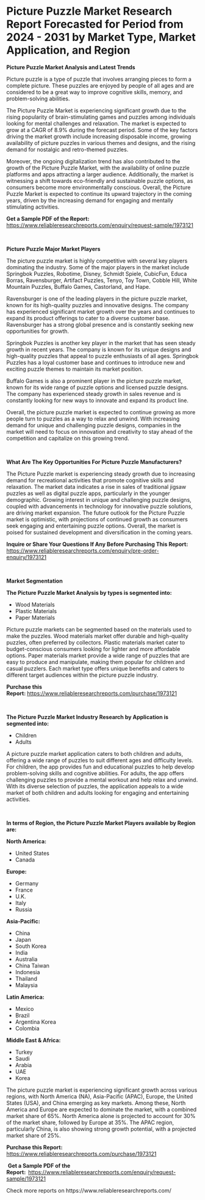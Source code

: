 <p><h1>Picture Puzzle Market Research Report Forecasted for Period from 2024 -  2031 by Market Type, Market Application, and Region</h1></p><p><strong>Picture Puzzle Market Analysis and Latest Trends</strong></p>
<p><p>Picture puzzle is a type of puzzle that involves arranging pieces to form a complete picture. These puzzles are enjoyed by people of all ages and are considered to be a great way to improve cognitive skills, memory, and problem-solving abilities.</p><p>The Picture Puzzle Market is experiencing significant growth due to the rising popularity of brain-stimulating games and puzzles among individuals looking for mental challenges and relaxation. The market is expected to grow at a CAGR of 8.9% during the forecast period. Some of the key factors driving the market growth include increasing disposable income, growing availability of picture puzzles in various themes and designs, and the rising demand for nostalgic and retro-themed puzzles.</p><p>Moreover, the ongoing digitalization trend has also contributed to the growth of the Picture Puzzle Market, with the availability of online puzzle platforms and apps attracting a larger audience. Additionally, the market is witnessing a shift towards eco-friendly and sustainable puzzle options, as consumers become more environmentally conscious. Overall, the Picture Puzzle Market is expected to continue its upward trajectory in the coming years, driven by the increasing demand for engaging and mentally stimulating activities.</p></p>
<p><strong>Get a Sample PDF of the Report:&nbsp;</strong> <a href="https://www.reliableresearchreports.com/enquiry/request-sample/1973121">https://www.reliableresearchreports.com/enquiry/request-sample/1973121</a></p>
<p>&nbsp;</p>
<p><strong>Picture Puzzle Major Market Players</strong></p>
<p><p>The picture puzzle market is highly competitive with several key players dominating the industry. Some of the major players in the market include Springbok Puzzles, Robotime, Disney, Schmidt Spiele, CubicFun, Educa Borras, Ravensburger, Artifact Puzzles, Tenyo, Toy Town, Cobble Hill, White Mountain Puzzles, Buffalo Games, Castorland, and Hape.</p><p>Ravensburger is one of the leading players in the picture puzzle market, known for its high-quality puzzles and innovative designs. The company has experienced significant market growth over the years and continues to expand its product offerings to cater to a diverse customer base. Ravensburger has a strong global presence and is constantly seeking new opportunities for growth.</p><p>Springbok Puzzles is another key player in the market that has seen steady growth in recent years. The company is known for its unique designs and high-quality puzzles that appeal to puzzle enthusiasts of all ages. Springbok Puzzles has a loyal customer base and continues to introduce new and exciting puzzle themes to maintain its market position.</p><p>Buffalo Games is also a prominent player in the picture puzzle market, known for its wide range of puzzle options and licensed puzzle designs. The company has experienced steady growth in sales revenue and is constantly looking for new ways to innovate and expand its product line.</p><p>Overall, the picture puzzle market is expected to continue growing as more people turn to puzzles as a way to relax and unwind. With increasing demand for unique and challenging puzzle designs, companies in the market will need to focus on innovation and creativity to stay ahead of the competition and capitalize on this growing trend.</p></p>
<p>&nbsp;</p>
<p><strong>What Are The Key Opportunities For Picture Puzzle Manufacturers?</strong></p>
<p><p>The Picture Puzzle market is experiencing steady growth due to increasing demand for recreational activities that promote cognitive skills and relaxation. The market data indicates a rise in sales of traditional jigsaw puzzles as well as digital puzzle apps, particularly in the younger demographic. Growing interest in unique and challenging puzzle designs, coupled with advancements in technology for innovative puzzle solutions, are driving market expansion. The future outlook for the Picture Puzzle market is optimistic, with projections of continued growth as consumers seek engaging and entertaining puzzle options. Overall, the market is poised for sustained development and diversification in the coming years.</p></p>
<p><strong>Inquire or Share Your Questions If Any Before Purchasing This Report:</strong> <a href="https://www.reliableresearchreports.com/enquiry/pre-order-enquiry/1973121">https://www.reliableresearchreports.com/enquiry/pre-order-enquiry/1973121</a></p>
<p>&nbsp;</p>
<p><strong>Market Segmentation</strong></p>
<p><strong>The Picture Puzzle Market Analysis by types is segmented into:</strong></p>
<p><ul><li>Wood Materials</li><li>Plastic Materials</li><li>Paper Materials</li></ul></p>
<p><p>Picture puzzle markets can be segmented based on the materials used to make the puzzles. Wood materials market offer durable and high-quality puzzles, often preferred by collectors. Plastic materials market cater to budget-conscious consumers looking for lighter and more affordable options. Paper materials market provide a wide range of puzzles that are easy to produce and manipulate, making them popular for children and casual puzzlers. Each market type offers unique benefits and caters to different target audiences within the picture puzzle industry.</p></p>
<p><strong>Purchase this Report:&nbsp;</strong><a href="https://www.reliableresearchreports.com/purchase/1973121">https://www.reliableresearchreports.com/purchase/1973121</a></p>
<p>&nbsp;</p>
<p><strong>The Picture Puzzle Market Industry Research by Application is segmented into:</strong></p>
<p><ul><li>Children</li><li>Adults</li></ul></p>
<p><p>A picture puzzle market application caters to both children and adults, offering a wide range of puzzles to suit different ages and difficulty levels. For children, the app provides fun and educational puzzles to help develop problem-solving skills and cognitive abilities. For adults, the app offers challenging puzzles to provide a mental workout and help relax and unwind. With its diverse selection of puzzles, the application appeals to a wide market of both children and adults looking for engaging and entertaining activities.</p></p>
<p>&nbsp;</p>
<p><strong>In terms of Region, the Picture Puzzle Market Players available by Region are:</strong></p>
<p>
    <p> <strong> North America: </strong>
        <ul>
            <li>United States</li>
            <li>Canada</li>
        </ul>
        </p> 
    <p> <strong> Europe: </strong>
        <ul>
            <li>Germany</li>
            <li>France</li>
            <li>U.K.</li>
            <li>Italy</li>
            <li>Russia</li>
        </ul>
        </p> 
    <p> <strong> Asia-Pacific: </strong>
        <ul>
            <li>China</li>
            <li>Japan</li>
            <li>South Korea</li>
            <li>India</li>
            <li>Australia</li>
            <li>China Taiwan</li>
            <li>Indonesia</li>
            <li>Thailand</li>
            <li>Malaysia</li>
        </ul>
        </p> 
    <p> <strong> Latin America: </strong>
        <ul>
            <li>Mexico</li>
            <li>Brazil</li>
            <li>Argentina Korea</li>
            <li>Colombia</li>
        </ul>
        </p> 
    <p> <strong> Middle East & Africa: </strong>
        <ul>
            <li>Turkey</li>
            <li>Saudi</li>
            <li>Arabia</li>
            <li>UAE</li>
            <li>Korea</li>
        </ul>
    </p>
    </p>
<p><p>The picture puzzle market is experiencing significant growth across various regions, with North America (NA), Asia-Pacific (APAC), Europe, the United States (USA), and China emerging as key markets. Among these, North America and Europe are expected to dominate the market, with a combined market share of 65%. North America alone is projected to account for 30% of the market share, followed by Europe at 35%. The APAC region, particularly China, is also showing strong growth potential, with a projected market share of 25%.</p></p>
<p><strong>Purchase this Report: </strong><a href="https://www.reliableresearchreports.com/purchase/1973121">https://www.reliableresearchreports.com/purchase/1973121</a></p>
<p>&nbsp;<strong>Get a Sample PDF of the Report:&nbsp;&nbsp;</strong><a href="https://www.reliableresearchreports.com/enquiry/request-sample/1973121">https://www.reliableresearchreports.com/enquiry/request-sample/1973121</a></p>
<p><strong></strong></p>
<p>Check more reports on https://www.reliableresearchreports.com/</p>